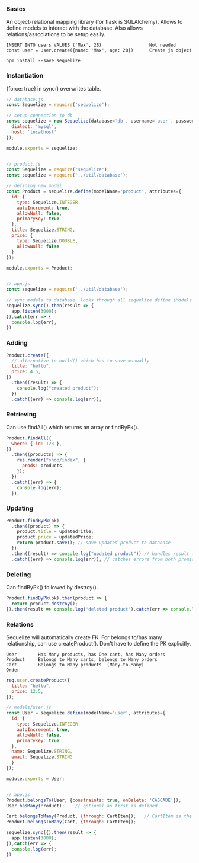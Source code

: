 ### Basics

An object-relational mapping library (for flask is SQLAlchemy). Allows to define models to interact with the database. Also allows relations/associations to be setup easily.

```
INSERT INTO users VALUES ('Max', 28)                  Not needed
const user = User.create({name: 'Max', age: 28})      Create js object

npm install --save sequelize
```

### Instantiation

{force: true} in sync() overwrites table.

```javascript
// database.js
const Sequelize = require('sequelize');

// setup connection to db
const sequelize = new Sequelize(database='db', username='user', password='123', {
  dialect: 'mysql',
  host: 'localhost'
});

module.exports = sequelize;


// product.js
const Sequelize = require('sequelize');
const sequelize = require('../util/database');

// defining new model
const Product = sequelize.define(modelName='product', attributes={
  id: {
    type: Sequelize.INTEGER,
    autoIncrement: true,
    allowNull: false,
    primaryKey: true
  },
  title: Sequelize.STRING,
  price: {
    type: Sequelize.DOUBLE,
    allowNull: false
  }
});

module.exports = Product;


// app.js
const sequelize = require('../util/database');

// sync models to database, looks through all sequelize.define (Models you defined)
sequelize.sync().then(result => {
  app.listen(3000);
}),catch(err => {
  console.log(err);
})
```

### Adding

```javascript
Product.create({
  // alternative to build() which has to save manually
  title: "hello",
  price: 4.5,
})
  .then((result) => {
    console.log("created product");
  })
  .catch((err) => console.log(err));
```

### Retrieving

Can use findAll() which returns an array or findByPk().

```javascript
Product.findAll({
  where: { id: 123 },
})
  .then((products) => {
    res.render("shop/index", {
      prods: products,
    });
  })
  .catch((err) => {
    console.log(err);
  });
```

### Updating

```javascript
Product.findByPk(pk)
  .then((product) => {
    product.title = updatedTitle;
    product.price = updatedPrice;
    return product.save(); // save updated product to database
  })
  .then((result) => console.log("updated product")) // handles result from product.save()
  .catch((err) => console.log(err)); // catches errors from both promises
```

### Deleting

Can findByPk() followed by destroy().

```javascript
Product.findByPk(pk).then(product => {
  return product.destroy();
}).then(result => console.log('deleted product').catch(err => console.log(err));
```

### Relations

Sequelize will automatically create FK. For belongs to/has many relationship, can use createProduct(). Don't have to define the PK explicitly.

```
User        Has Many products, has One cart, has Many orders
Product     Belongs to Many carts, belongs to Many orders
Cart        Belongs to Many products  (Many-to-Many)
Order
```

```javascript
req.user.createProduct({
  title: "hello",
  price: 12.5,
});
```

```javascript
// models/user.js
const User = sequelize.define(modelName='user', attributes={
  id: {
    type: Sequelize.INTEGER,
    autoIncrement: true,
    allowNull: false,
    primaryKey: true
  },
  name: Sequelize.STRING,
  email: Sequelize.STRING
  }
});

module.exports = User;


// app.js
Product.belongsTo(User, {constraints: true, onDelete: 'CASCADE'});
User.hasMany(Product);    // optional as first is defined

Cart.belongsToMany(Product, {through: CartItem});   // CartItem is the intermediate table that stores Cart and Product IDs
Product.belongsToMany(Cart, {through: CartItem});

sequelize.sync({).then(result => {
  app.listen(3000);
}),catch(err => {
  console.log(err);
})
```
